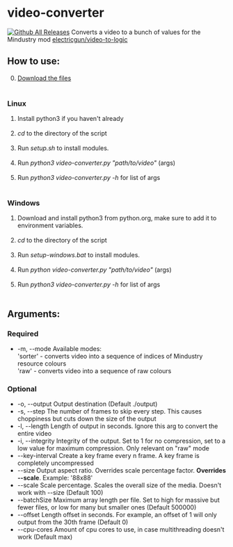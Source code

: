 # video-converter
[![Github All Releases](https://img.shields.io/github/downloads/electricgun/video-converter/total.svg)]()
Converts a video to a bunch of values for the Mindustry mod [electricgun/video-to-logic](https://github.com/ElectricGun/video-to-logic "video-to-logic")

## How to use:
0. [Download the files](https://github.com/ElectricGun/video-converter/releases/latest) <br> <br>
### Linux
1. Install python3 if you haven't already <br> <br>
2. *cd* to the directory of the script <br> <br>
3. Run *setup.sh* to install modules. <br> <br>
4. Run *python3 video-converter.py "path/to/video"* (args) <br> <br>
5. Run *python3 video-converter.py -h* for list of args <br> <br>
### Windows
1. Download and install python3 from python.org, make sure to add it to environment variables. <br> <br>
2. *cd* to the directory of the script <br> <br>
3. Run *setup-windows.bat* to install modules. <br> <br>
4. Run *python video-converter.py "path/to/video"* (args) <br> <br>
5. Run *python3 video-converter.py -h* for list of args <br> <br>
## Arguments:
### Required
*   -m, --mode         Available modes: <br> 
                          'sorter' - converts video into a sequence of indices of Mindustry resource colours <br>
                          'raw'    - converts video into a sequence of raw colours <br>
### Optional
* -o, --output         Output destination (Default ./output)
* -s, --step           The number of frames to skip every step. This causes choppiness but cuts down the size of the output
* -l, --length         Length of output in seconds. Ignore this arg to convert the entire video
* -i, --integrity      Integrity of the output. Set to 1 for no compression, set to a low value for maximum compression. Only relevant on "raw" mode
* --key-interval       Create a key frame every n frame. A key frame is completely uncompressed
* --size             Output aspect ratio. Overrides scale percentage factor. **Overrides --scale**. Example: '88x88'
* --scale              Scale percentage. Scales the overall size of the media. Doesn't work with --size (Default 100)
* --batchSize          Maximum array length per file. Set to high for massive but fewer files, or low for many but smaller ones (Default 500000)
* --offset             Length offset in seconds. For example, an offset of 1 will only output from the 30th frame (Default 0)
* --cpu-cores          Amount of cpu cores to use, in case multithreading doesn't work (Default max) 





